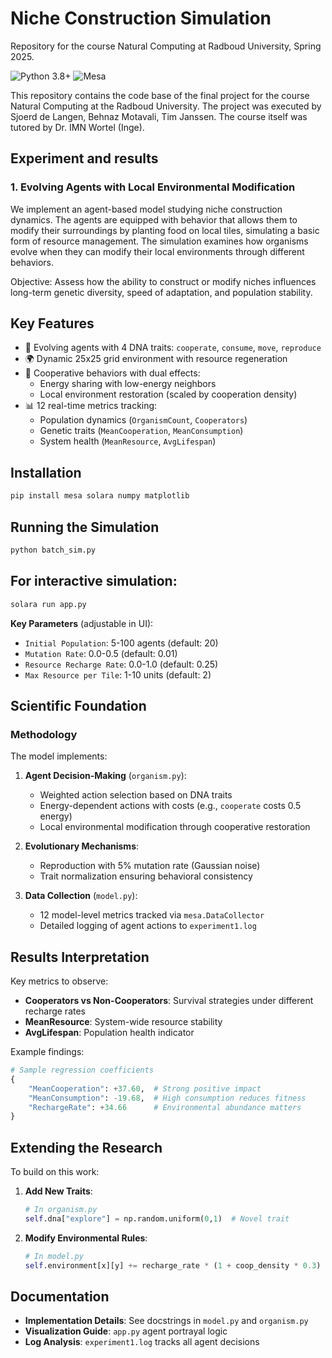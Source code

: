 # Niche Construction Simulation

Repository for the course Natural Computing at Radboud University, Spring 2025. 

![Python 3.8+](https://img.shields.io/badge/python-3.8%2B-blue)
![Mesa](https://img.shields.io/badge/Mesa-1.2.1-green)

This repository contains the code base of the final project for the course Natural Computing at the Radboud University. The project was executed by Sjoerd de Langen, Behnaz Motavali, Tim Janssen. The course itself was tutored by Dr. IMN Wortel (Inge).

## Experiment and results
### 1. Evolving Agents with Local Environmental Modification

 We implement an agent-based model studying niche construction dynamics. The agents are equipped with behavior that allows them to modify their surroundings by planting food on local tiles, simulating a basic form of resource management. The simulation examines how organisms evolve when they can modify their local environments through different behaviors.

Objective: Assess how the ability to construct or modify niches influences long-term genetic diversity, speed of adaptation, and population stability.


## Key Features
- 🧬 Evolving agents with 4 DNA traits: `cooperate`, `consume`, `move`, `reproduce`
- 🌍 Dynamic 25x25 grid environment with resource regeneration
- 🤝 Cooperative behaviors with dual effects:
  - Energy sharing with low-energy neighbors
  - Local environment restoration (scaled by cooperation density)
- 📊 12 real-time metrics tracking:
  - Population dynamics (`OrganismCount`, `Cooperators`)
  - Genetic traits (`MeanCooperation`, `MeanConsumption`)
  - System health (`MeanResource`, `AvgLifespan`)

## Installation
```bash
pip install mesa solara numpy matplotlib
```

## Running the Simulation
```bash
python batch_sim.py
```

## For interactive simulation: 
```bash
solara run app.py 
```

**Key Parameters** (adjustable in UI):
- `Initial Population`: 5-100 agents (default: 20)
- `Mutation Rate`: 0.0-0.5 (default: 0.01)
- `Resource Recharge Rate`: 0.0-1.0 (default: 0.25)
- `Max Resource per Tile`: 1-10 units (default: 2)

## Scientific Foundation
### Methodology
The model implements:
1. **Agent Decision-Making** (`organism.py`):
   - Weighted action selection based on DNA traits
   - Energy-dependent actions with costs (e.g., `cooperate` costs 0.5 energy)
   - Local environmental modification through cooperative restoration

2. **Evolutionary Mechanisms**:
   - Reproduction with 5% mutation rate (Gaussian noise)
   - Trait normalization ensuring behavioral consistency

3. **Data Collection** (`model.py`):
   - 12 model-level metrics tracked via `mesa.DataCollector`
   - Detailed logging of agent actions to `experiment1.log`

## Results Interpretation
Key metrics to observe:
- **Cooperators vs Non-Cooperators**: Survival strategies under different recharge rates
- **MeanResource**: System-wide resource stability
- **AvgLifespan**: Population health indicator

Example findings:
```python
# Sample regression coefficients 
{
    "MeanCooperation": +37.60,  # Strong positive impact
    "MeanConsumption": -19.68,  # High consumption reduces fitness
    "RechargeRate": +34.66      # Environmental abundance matters
}
```

## Extending the Research
To build on this work:
1. **Add New Traits**:
   ```python
   # In organism.py
   self.dna["explore"] = np.random.uniform(0,1)  # Novel trait
   ```
2. **Modify Environmental Rules**:
   ```python
   # In model.py
   self.environment[x][y] += recharge_rate * (1 + coop_density * 0.3)  # Stronger cooperation bonus
   ```

## Documentation
- **Implementation Details**: See docstrings in `model.py` and `organism.py`
- **Visualization Guide**: `app.py` agent portrayal logic
- **Log Analysis**: `experiment1.log` tracks all agent decisions


